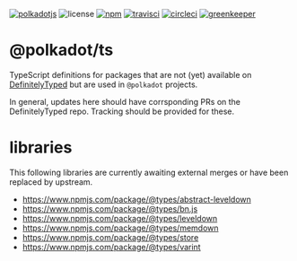 [![polkadotjs](https://img.shields.io/badge/polkadot-js-orange.svg?style=flat-square)](https://polkadot.js.org)
![license](https://img.shields.io/github/license/polkadot-js/ts?style=flat-square)
[![npm](https://img.shields.io/npm/v/@polkadot/ts.svg?style=flat-square)](https://www.npmjs.com/package/@polkadot/ts)
[![travisci](https://img.shields.io/travis/com/polkadot-js/ts?label=travisci&style=flat-square)](https://travis-ci.com/polkadot-js/ts)
[![circleci](https://img.shields.io/circleci/build/github/polkadot-js/ts/master?label=circleci&style=flat-square)](https://circleci.com/gh/polkadot-js/ts)
[![greenkeeper](https://img.shields.io/badge/greenkeeper-enabled-brightgreen.svg?style=flat-square)](https://greenkeeper.io/)

# @polkadot/ts

TypeScript definitions for packages that are not (yet) available on [DefinitelyTyped](https://github.com/DefinitelyTyped/DefinitelyTyped) but are used in `@polkadot` projects.

In general, updates here should have corrsponding PRs on the DefinitelyTyped repo. Tracking should be provided for these.

# libraries

This following libraries are currently awaiting external merges or have been replaced by upstream.

- https://www.npmjs.com/package/@types/abstract-leveldown
- https://www.npmjs.com/package/@types/bn.js
- https://www.npmjs.com/package/@types/leveldown
- https://www.npmjs.com/package/@types/memdown
- https://www.npmjs.com/package/@types/store
- https://www.npmjs.com/package/@types/varint
